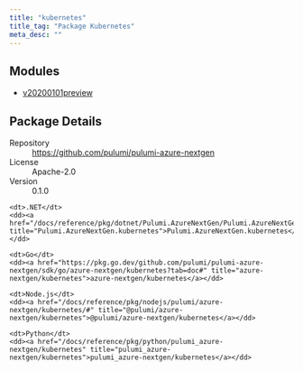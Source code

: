 ```yaml
---
title: "kubernetes"
title_tag: "Package Kubernetes"
meta_desc: ""
---
```


<!-- WARNING: this file was generated by Pulumi Docs Generator. -->
<!-- Do not edit by hand unless you're certain you know what you are doing! -->



<h2 id="modules">Modules</h2>
<ul class="api">
    <li><a href="v20200101preview/" title="v20200101preview"><span class="symbol module"></span>v20200101preview</a></li>
</ul>

<h2 id="package-details">Package Details</h2>
<dl class="package-details">
	<dt>Repository</dt>
	<dd><a href="https://github.com/pulumi/pulumi-azure-nextgen">https://github.com/pulumi/pulumi-azure-nextgen</a></dd>
	<dt>License</dt>
	<dd>Apache-2.0</dd>
	<dt>Version</dt>
	<dd>0.1.0</dd>
</dl>



<dl class="tabular">

    <dt>.NET</dt>
    <dd><a href="/docs/reference/pkg/dotnet/Pulumi.AzureNextGen/Pulumi.AzureNextGen.kubernetes.html" title="Pulumi.AzureNextGen.kubernetes">Pulumi.AzureNextGen.kubernetes</a></dd>

    <dt>Go</dt>
    <dd><a href="https://pkg.go.dev/github.com/pulumi/pulumi-azure-nextgen/sdk/go/azure-nextgen/kubernetes?tab=doc#" title="azure-nextgen/kubernetes">azure-nextgen/kubernetes</a></dd>

    <dt>Node.js</dt>
    <dd><a href="/docs/reference/pkg/nodejs/pulumi/azure-nextgen/kubernetes/#" title="@pulumi/azure-nextgen/kubernetes">@pulumi/azure-nextgen/kubernetes</a></dd>

    <dt>Python</dt>
    <dd><a href="/docs/reference/pkg/python/pulumi_azure-nextgen/kubernetes" title="pulumi_azure-nextgen/kubernetes">pulumi_azure-nextgen/kubernetes</a></dd>

</dl>

